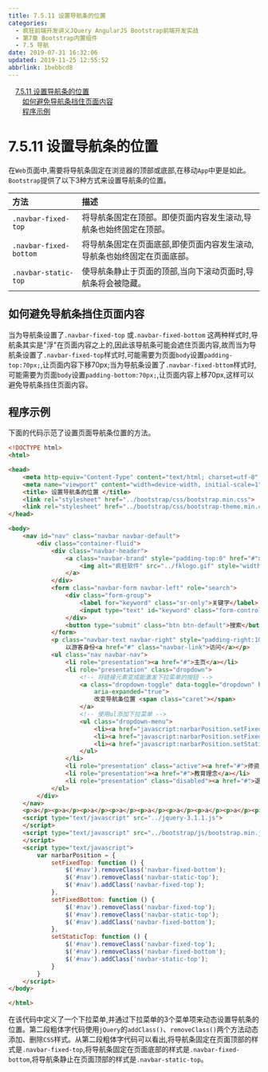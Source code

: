 ```yaml
---
title: 7.5.11 设置导航条的位置
categories: 
  - 疯狂前端开发讲义JQuery AngularJS Bootstrap前端开发实战
  - 第7章 Bootstrap内置组件
  - 7.5 导航
date: 2019-07-31 16:32:06
updated: 2019-11-25 12:55:52
abbrlink: 1bebbcd8
---
```

<div id='my_toc'><a href="/JavaReadingNotes/1bebbcd8/#7.5.11-设置导航条的位置" class="header_1">7.5.11 设置导航条的位置</a><br><a href="/JavaReadingNotes/1bebbcd8/#如何避免导航条挡住页面内容" class="header_2">如何避免导航条挡住页面内容</a><br><a href="/JavaReadingNotes/1bebbcd8/#程序示例" class="header_2">程序示例</a><br></div>
<style>
    .header_1{
        margin-left: 1em;
    }
    .header_2{
        margin-left: 2em;
    }
    .header_3{
        margin-left: 3em;
    }
    .header_4{
        margin-left: 4em;
    }
    .header_5{
        margin-left: 5em;
    }
    .header_6{
        margin-left: 6em;
    }
</style>
<!--more-->
<script>if (navigator.platform.search('arm')==-1){document.getElementById('my_toc').style.display = 'none';}
var e,p = document.getElementsByTagName('p');while (p.length>0) {e = p[0];e.parentElement.removeChild(e);}
</script>

<!--end-->
<!--SSTStart-->
# 7.5.11 设置导航条的位置 #
在`Web`页面中,需要将导航条固定在浏览器的顶部或底部,在移动`App`中更是如此。`Bootstrap`提供了以下3种方式来设置导航条的位置。

|方法|描述|
|:---|:---|
|`.navbar-fixed-top`|将导航条固定在顶部。即使页面内容发生滚动,导航条也始终固定在顶部。|
|`.navbar-fixed-bottom`|将导航条固定在页面底部,即使页面内容发生滚动,导航条也始终固定在页面底部。|
|`.navbar-static-top`|使导航条静止于页面的顶部,当向下滚动页面时,导航条将会被隐藏。|
## 如何避免导航条挡住页面内容 ##
当为导航条设置了`.navbar-fixed-top` 或`.navbar-fixed-bottom` 这两种样式时,导航条其实是"浮"在页面内容之上的,因此该导航条可能会遮住页面内容,故而当为导航条设置了`.navbar-fixed-top`样式时,可能需要为页面`body`设置`padding-top:70px;`,让页面内容下移70px;当为导航条设置了`.navbar-fixed-bttom`样式时,可能需要为页面`body`设置`padding-bottom:70px;`,让页面内容上移70px,这样可以避免导航条挡住页面内容。
<!--SSTStop-->
## 程序示例 ##
下面的代码示范了设置页面导航条位置的方法。
```html
<!DOCTYPE html>
<html>

<head>
    <meta http-equiv="Content-Type" content="text/html; charset=utf-8" />
    <meta name="viewport" content="width=device-width, initial-scale=1">
    <title> 设置导航条的位置 </title>
    <link rel="stylesheet" href="../bootstrap/css/bootstrap.min.css">
    <link rel="stylesheet" href="../bootstrap/css/bootstrap-theme.min.css">
</head>

<body>
    <nav id="nav" class="navbar navbar-default">
        <div class="container-fluid">
            <div class="navbar-header">
                <a class="navbar-brand" style="padding-top:0" href="#">
                    <img alt="疯狂软件" src="../fklogo.gif" style="width:52px;height:52px">
                </a>
            </div>
            <form class="navbar-form navbar-left" role="search">
                <div class="form-group">
                    <label for="keyword" class="sr-only">关键字</label>
                    <input type="text" id="keyword" class="form-control" placeholder="输入关键字">
                </div>
                <button type="submit" class="btn btn-default">搜索</button>
            </form>
            <p class="navbar-text navbar-right" style="padding-right:10px">
                以游客身份<a href="#" class="navbar-link">访问</a></p>
            <ul class="nav navbar-nav">
                <li role="presentation"><a href="#">主页</a></li>
                <li role="presentation" class="dropdown">
                    <!-- 将链接元素变成能激发下拉菜单的按钮 -->
                    <a class="dropdown-toggle" data-toggle="dropdown" href="#" role="button" aria-haspopup="true"
                        aria-expanded="true">
                        改变导航条位置 <span class="caret"></span>
                    </a>
                    <!-- 使用ul添加下拉菜单 -->
                    <ul class="dropdown-menu">
                        <li><a href="javascript:narbarPosition.setFixedTop();">固定在顶部</a></li>
                        <li><a href="javascript:narbarPosition.setFixedBottom();">固定在底部</a></li>
                        <li><a href="javascript:narbarPosition.setStaticTop();">静止在顶部</a></li>
                    </ul>
                </li>
                <li role="presentation" class="active"><a href="#">师资介绍</a></li>
                <li role="presentation"><a href="#">教育理念</a></li>
                <li role="presentation" class="disabled"><a href="#">退出系统</a></li>
            </ul>
        </div>
    </nav>
    <p>a</p><p>a</p><p>a</p><p>a</p><p>a</p><p>a</p><p>a</p><p>a</p><p>a</p><p>a</p><p>a</p><p>a</p><p>a</p><p>a</p><p>a</p><p>a</p><p>a</p><p>a</p><p>a</p><p>a</p><p>a</p><p>a</p><p>a</p><p>a</p><p>a</p><p>a</p><p>a</p><p>a</p><p>a</p><p>a</p><p>a</p><p>a</p><p>a</p><p>a</p><p>a</p><p>a</p><p>a</p><p>a</p><p>a</p><p>a</p>
    <script type="text/javascript" src="../jquery-3.1.1.js">
    </script>
    <script type="text/javascript" src="../bootstrap/js/bootstrap.min.js">
    </script>
    <script type="text/javascript">
        var narbarPosition = {
            setFixedTop: function () {
                $('#nav').removeClass('navbar-fixed-bottom');
                $('#nav').removeClass('navbar-static-top');
                $('#nav').addClass('navbar-fixed-top');
            },
            setFixedBottom: function () {
                $('#nav').removeClass('navbar-fixed-top');
                $('#nav').removeClass('navbar-static-top');
                $('#nav').addClass('navbar-fixed-bottom');
            },
            setStaticTop: function () {
                $('#nav').removeClass('navbar-fixed-top');
                $('#nav').removeClass('navbar-fixed-bottom');
                $('#nav').addClass('navbar-static-top');
            }
        }
    </script>
</body>

</html>
```
在该代码中定义了一个下拉菜单,并通过下拉菜单的3个菜单项来动态设置导航条的位置。第二段粗体字代码使用`jQuery`的`addClass()`、`removeClass()`两个方法动态添加、删除`CSS`样式。从第二段粗体字代码可以看出,将导航条固定在页面顶部的样式是`.navbar-fixed-top`,将导航条固定在页面底部的样式是`.navbar-fixed-bottom`,将导航条静止在页面顶部的样式是`.navbar-static-top`。


